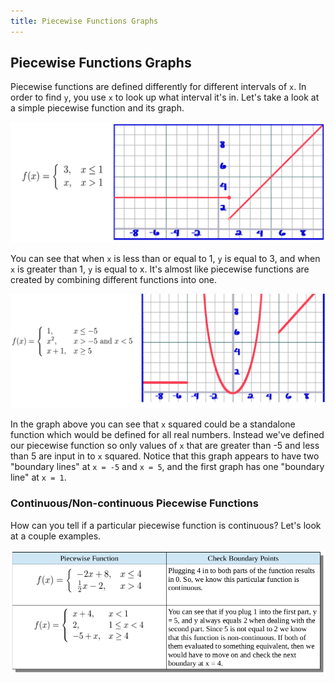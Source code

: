 ```yaml
---
title: Piecewise Functions Graphs
---
```

## Piecewise Functions Graphs

Piecewise functions are defined differently for different intervals of `x`. In order to find `y`, you use `x` to look up what interval it's in. Let's take a look at a simple piecewise function and its graph.

![Piecewise function graph example 1](https://github.com/codersc/freeCodeCamp-article-images/blob/master/art5img1.png?raw=true)

You can see that when `x` is less than or equal to 1, `y` is equal to 3, and when `x` is greater than 1, `y` is equal to x. It's almost like piecewise functions are created by combining different functions into one.

![Piecewise function graph example 2](https://github.com/codersc/freeCodeCamp-article-images/blob/master/art5img2.png?raw=true)

In the graph above you can see that `x` squared could be a standalone function which would be defined for all real numbers. Instead we've defined our piecewise function so only values of `x` that are greater than -5 and less than 5 are input in to `x` squared. Notice that this graph appears to have two "boundary lines" at `x = -5` and `x = 5`, and the first graph has one "boundary line" at `x = 1`.

### Continuous/Non-continuous Piecewise Functions

How can you tell if a particular piecewise function is continuous? Let's look at a couple examples.

![Continuous/Non continuous piecewise functions graphs examples](https://github.com/codersc/freeCodeCamp-article-images/blob/master/art5img3.png?raw=true)
